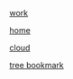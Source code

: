 [work](http://share.xmarks.com/folder/bookmarks/MB1iQviJQF)

[home](http://share.xmarks.com/folder/bookmarks/0QPEZ4ZGND)

[cloud](https://cloud.mail.ru/public/AK4F/6F4vSYFKn)

[tree bookmark](https://www.evernote.com/shard/s338/sh/fb7ca7bc-9ba6-415e-97f6-eb19069d2f1a/ae02555505ab20186aa2f3e81aed54af)
